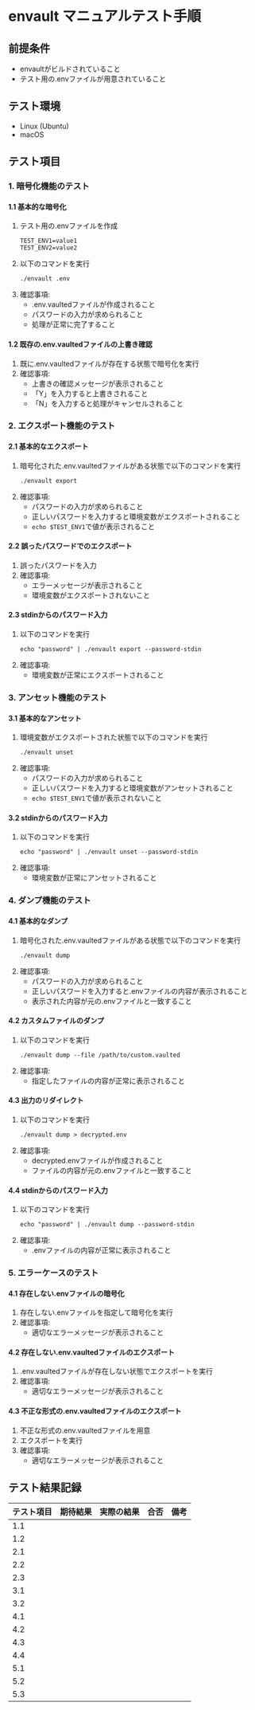 # envault マニュアルテスト手順

## 前提条件
- envaultがビルドされていること
- テスト用の.envファイルが用意されていること

## テスト環境
- Linux (Ubuntu)
- macOS

## テスト項目

### 1. 暗号化機能のテスト

#### 1.1 基本的な暗号化
1. テスト用の.envファイルを作成
   ```
   TEST_ENV1=value1
   TEST_ENV2=value2
   ```
2. 以下のコマンドを実行
   ```
   ./envault .env
   ```
3. 確認事項:
   - .env.vaultedファイルが作成されること
   - パスワードの入力が求められること
   - 処理が正常に完了すること

#### 1.2 既存の.env.vaultedファイルの上書き確認
1. 既に.env.vaultedファイルが存在する状態で暗号化を実行
2. 確認事項:
   - 上書きの確認メッセージが表示されること
   - 「Y」を入力すると上書きされること
   - 「N」を入力すると処理がキャンセルされること

### 2. エクスポート機能のテスト

#### 2.1 基本的なエクスポート
1. 暗号化された.env.vaultedファイルがある状態で以下のコマンドを実行
   ```
   ./envault export
   ```
2. 確認事項:
   - パスワードの入力が求められること
   - 正しいパスワードを入力すると環境変数がエクスポートされること
   - `echo $TEST_ENV1`で値が表示されること

#### 2.2 誤ったパスワードでのエクスポート
1. 誤ったパスワードを入力
2. 確認事項:
   - エラーメッセージが表示されること
   - 環境変数がエクスポートされないこと

#### 2.3 stdinからのパスワード入力
1. 以下のコマンドを実行
   ```
   echo "password" | ./envault export --password-stdin
   ```
2. 確認事項:
   - 環境変数が正常にエクスポートされること

### 3. アンセット機能のテスト

#### 3.1 基本的なアンセット
1. 環境変数がエクスポートされた状態で以下のコマンドを実行
   ```
   ./envault unset
   ```
2. 確認事項:
   - パスワードの入力が求められること
   - 正しいパスワードを入力すると環境変数がアンセットされること
   - `echo $TEST_ENV1`で値が表示されないこと

#### 3.2 stdinからのパスワード入力
1. 以下のコマンドを実行
   ```
   echo "password" | ./envault unset --password-stdin
   ```
2. 確認事項:
   - 環境変数が正常にアンセットされること

### 4. ダンプ機能のテスト

#### 4.1 基本的なダンプ
1. 暗号化された.env.vaultedファイルがある状態で以下のコマンドを実行
   ```
   ./envault dump
   ```
2. 確認事項:
   - パスワードの入力が求められること
   - 正しいパスワードを入力すると.envファイルの内容が表示されること
   - 表示された内容が元の.envファイルと一致すること

#### 4.2 カスタムファイルのダンプ
1. 以下のコマンドを実行
   ```
   ./envault dump --file /path/to/custom.vaulted
   ```
2. 確認事項:
   - 指定したファイルの内容が正常に表示されること

#### 4.3 出力のリダイレクト
1. 以下のコマンドを実行
   ```
   ./envault dump > decrypted.env
   ```
2. 確認事項:
   - decrypted.envファイルが作成されること
   - ファイルの内容が元の.envファイルと一致すること

#### 4.4 stdinからのパスワード入力
1. 以下のコマンドを実行
   ```
   echo "password" | ./envault dump --password-stdin
   ```
2. 確認事項:
   - .envファイルの内容が正常に表示されること

### 5. エラーケースのテスト

#### 4.1 存在しない.envファイルの暗号化
1. 存在しない.envファイルを指定して暗号化を実行
2. 確認事項:
   - 適切なエラーメッセージが表示されること

#### 4.2 存在しない.env.vaultedファイルのエクスポート
1. .env.vaultedファイルが存在しない状態でエクスポートを実行
2. 確認事項:
   - 適切なエラーメッセージが表示されること

#### 4.3 不正な形式の.env.vaultedファイルのエクスポート
1. 不正な形式の.env.vaultedファイルを用意
2. エクスポートを実行
3. 確認事項:
   - 適切なエラーメッセージが表示されること

## テスト結果記録

| テスト項目 | 期待結果 | 実際の結果 | 合否 | 備考 |
|------------|----------|------------|------|------|
| 1.1        |          |            |      |      |
| 1.2        |          |            |      |      |
| 2.1        |          |            |      |      |
| 2.2        |          |            |      |      |
| 2.3        |          |            |      |      |
| 3.1        |          |            |      |      |
| 3.2        |          |            |      |      |
| 4.1        |          |            |      |      |
| 4.2        |          |            |      |      |
| 4.3        |          |            |      |      |
| 4.4        |          |            |      |      |
| 5.1        |          |            |      |      |
| 5.2        |          |            |      |      |
| 5.3        |          |            |      |      |
